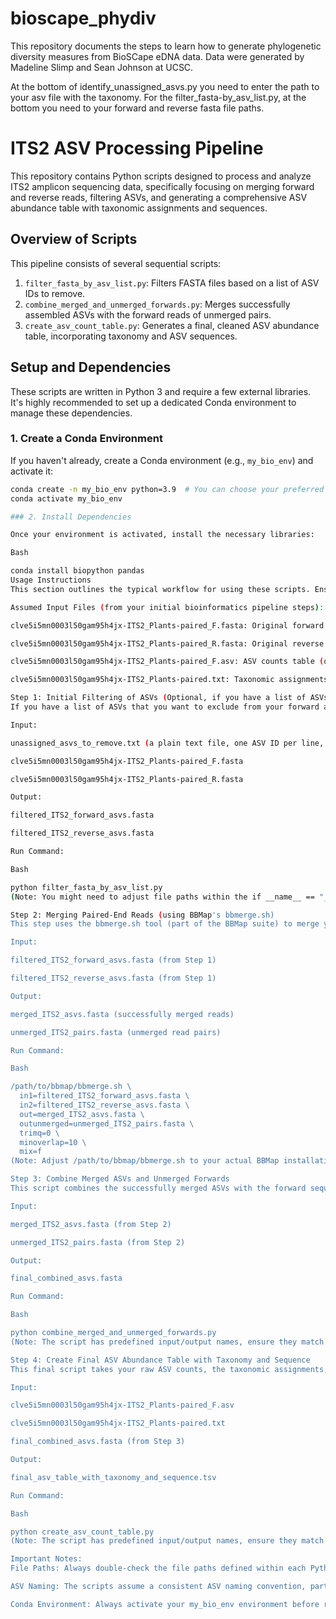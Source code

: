 # bioscape_phydiv

This repository documents the steps to learn how to generate phylogenetic diversity measures from BioSCape eDNA data.
Data were generated by Madeline Slimp and Sean Johnson at UCSC.

At the bottom of identify_unassigned_asvs.py you need to enter the path to your asv file with the taxonomy. For the filter_fasta-by_asv_list.py, at the bottom you need to your forward and reverse fasta file paths.

# ITS2 ASV Processing Pipeline

This repository contains Python scripts designed to process and analyze ITS2 amplicon sequencing data, specifically focusing on merging forward and reverse reads, filtering ASVs, and generating a comprehensive ASV abundance table with taxonomic assignments and sequences.

## Overview of Scripts

This pipeline consists of several sequential scripts:

1.  `filter_fasta_by_asv_list.py`: Filters FASTA files based on a list of ASV IDs to remove.
2.  `combine_merged_and_unmerged_forwards.py`: Merges successfully assembled ASVs with the forward reads of unmerged pairs.
3.  `create_asv_count_table.py`: Generates a final, cleaned ASV abundance table, incorporating taxonomy and ASV sequences.

## Setup and Dependencies

These scripts are written in Python 3 and require a few external libraries. It's highly recommended to set up a dedicated Conda environment to manage these dependencies.

### 1. Create a Conda Environment

If you haven't already, create a Conda environment (e.g., `my_bio_env`) and activate it:

```bash
conda create -n my_bio_env python=3.9  # You can choose your preferred Python 3.x version
conda activate my_bio_env

### 2. Install Dependencies

Once your environment is activated, install the necessary libraries:

Bash

conda install biopython pandas
Usage Instructions
This section outlines the typical workflow for using these scripts. Ensure all input files are in the same directory as the scripts, or update the file paths within each script accordingly.

Assumed Input Files (from your initial bioinformatics pipeline steps):

clve5i5mn0003l50gam95h4jx-ITS2_Plants-paired_F.fasta: Original forward ASV FASTA file.

clve5i5mn0003l50gam95h4jx-ITS2_Plants-paired_R.fasta: Original reverse ASV FASTA file.

clve5i5mn0003l50gam95h4jx-ITS2_Plants-paired_F.asv: ASV counts table (often generated by DADA2 or similar tools).

clve5i5mn0003l50gam95h4jx-ITS2_Plants-paired.txt: Taxonomic assignments file for your ASVs.

Step 1: Initial Filtering of ASVs (Optional, if you have a list of ASVs to remove)
If you have a list of ASVs that you want to exclude from your forward and reverse FASTA files (e.g., unassigned ASVs from an earlier step), use this script.

Input:

unassigned_asvs_to_remove.txt (a plain text file, one ASV ID per line, e.g., from a previous filtering step)

clve5i5mn0003l50gam95h4jx-ITS2_Plants-paired_F.fasta

clve5i5mn0003l50gam95h4jx-ITS2_Plants-paired_R.fasta

Output:

filtered_ITS2_forward_asvs.fasta

filtered_ITS2_reverse_asvs.fasta

Run Command:

Bash

python filter_fasta_by_asv_list.py
(Note: You might need to adjust file paths within the if __name__ == "__main__": block of the script.)

Step 2: Merging Paired-End Reads (using BBMap's bbmerge.sh)
This step uses the bbmerge.sh tool (part of the BBMap suite) to merge your filtered forward and reverse ASV sequences. The mix=f parameter is crucial here, as it ensures out contains only successfully merged reads and outunmerged contains only unmerged pairs.

Input:

filtered_ITS2_forward_asvs.fasta (from Step 1)

filtered_ITS2_reverse_asvs.fasta (from Step 1)

Output:

merged_ITS2_asvs.fasta (successfully merged reads)

unmerged_ITS2_pairs.fasta (unmerged read pairs)

Run Command:

Bash

/path/to/bbmap/bbmerge.sh \
  in1=filtered_ITS2_forward_asvs.fasta \
  in2=filtered_ITS2_reverse_asvs.fasta \
  out=merged_ITS2_asvs.fasta \
  outunmerged=unmerged_ITS2_pairs.fasta \
  trimq=0 \
  minoverlap=10 \
  mix=f
(Note: Adjust /path/to/bbmap/bbmerge.sh to your actual BBMap installation path.)

Step 3: Combine Merged ASVs and Unmerged Forwards
This script combines the successfully merged ASVs with the forward sequences from the unmerged pairs, creating a single comprehensive FASTA file of unique ASVs.

Input:

merged_ITS2_asvs.fasta (from Step 2)

unmerged_ITS2_pairs.fasta (from Step 2)

Output:

final_combined_asvs.fasta

Run Command:

Bash

python combine_merged_and_unmerged_forwards.py
(Note: The script has predefined input/output names, ensure they match your files.)

Step 4: Create Final ASV Abundance Table with Taxonomy and Sequence
This final script takes your raw ASV counts, the taxonomic assignments, and the combined ASV FASTA file to generate a single, cleaned, tab-delimited table. This table will include ASV names, their full sequences, taxonomic paths, and read counts per sample. It also filters out any ASVs not present in your final_combined_asvs.fasta.

Input:

clve5i5mn0003l50gam95h4jx-ITS2_Plants-paired_F.asv

clve5i5mn0003l50gam95h4jx-ITS2_Plants-paired.txt

final_combined_asvs.fasta (from Step 3)

Output:

final_asv_table_with_taxonomy_and_sequence.tsv

Run Command:

Bash

python create_asv_count_table.py
(Note: The script has predefined input/output names, ensure they match your files.)

Important Notes:
File Paths: Always double-check the file paths defined within each Python script (in the if __name__ == "__main__": block) to ensure they correctly point to your input and desired output locations.

ASV Naming: The scripts assume a consistent ASV naming convention, particularly for identifying forward reads in unmerged pairs (e.g., containing _F_ in their ID) and for matching ASVs between different files.

Conda Environment: Always activate your my_bio_env environment before running any of the Python scripts (conda activate my_bio_env).

